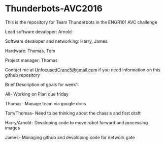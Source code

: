 # Thunderbots-AVC2016
This is the repository for Team Thunderbots in the ENGR101 AVC challenge

Lead software devaloper: Arnold 

Software devaloper and networking: Harry, James

Hardware: Thomas, Tom

Project manager: Thomas

Contact me at UnfocusedCrane5@gmail.com if you need information on this github repository

Brief Description of goals for week1:

All- Working on Plan due friday 

Thomas- Manage team via google docs

Tom/Thomas- Need to be thinking about the chassis and first draft

Harry/Arnold- Devaloping code to move robot forward and processing images

James- Managing github and devaloping code for network gate

